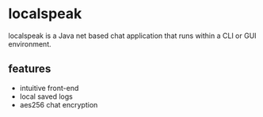 # localspeak #  
localspeak is a Java net based chat application that runs within a CLI or GUI environment.

## features ##  
* intuitive front-end
* local saved logs
* aes256 chat encryption 